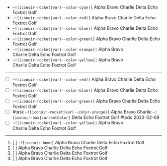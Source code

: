 - `~![iconoir-rocket|var(--color-cyan)]` Alpha Bravo Charlie Delta Echo Foxtrot Golf
- `~![iconoir-rocket|var(--color-red)]` Alpha Bravo Charlie Delta Echo Foxtrot Golf
- `~![iconoir-rocket|var(--color-blue)]` Alpha Bravo Charlie Delta Echo Foxtrot Golf
- `~![iconoir-rocket|var(--color-green)]` Alpha Bravo Charlie Delta Echo Foxtrot Golf
- `~![iconoir-rocket|var(--color-orange)]` Alpha Bravo Charlie Delta Echo Foxtrot Golf
- `~![iconoir-rocket|var(--color-yellow)]` Alpha Bravo Charlie Delta Echo Foxtrot Golf

---

- [ ] `~![iconoir-rocket|var(--color-red)]` Alpha Bravo Charlie Delta Echo Foxtrot Golf
- [ ] `~![iconoir-rocket|var(--color-blue)]` Alpha Bravo Charlie Delta Echo Foxtrot Golf
- [ ] `~![iconoir-rocket|var(--color-green)]` Alpha Bravo Charlie Delta Echo Foxtrot Golf
- [ ] #task `~![iconoir-rocket|var(--color-orange)]` Alpha Bravo Charlie `~![iconoir-box|currentColor]` Delta Echo Foxtrot Golf #todo 2023-02-09
- [ ] `~![iconoir-rocket|var(--color-yellow)]` Alpha Bravo Charlie Delta Echo Foxtrot Golf

---

1. [ ] `~![iconoir-home]` Alpha Bravo Charlie Delta Echo Foxtrot Golf
2. [ ]  Alpha Bravo Charlie Delta Echo Foxtrot Golf
3. [ ]  Alpha Bravo Charlie Delta Echo Foxtrot Golf
4. [ ]  Alpha Bravo Charlie Delta Echo Foxtrot Golf